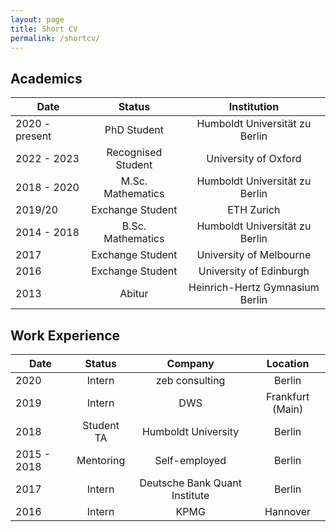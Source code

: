 ```yaml
---
layout: page
title: Short CV
permalink: /shortcv/
---
```

## Academics

| Date | Status | Institution |
|----------|:-------------:|:------:|
| 2020 - present | PhD Student | Humboldt Universität zu Berlin |
| 2022 - 2023 | Recognised Student | University of Oxford |
| 2018 - 2020 | M.Sc. Mathematics | Humboldt Universität zu Berlin |
| 2019/20 | Exchange Student | ETH Zurich |
| 2014 - 2018 | B.Sc. Mathematics | Humboldt Universität zu Berlin |
| 2017 | Exchange Student | University of Melbourne |
| 2016 | Exchange Student | University of Edinburgh |
| 2013 | Abitur | Heinrich-Hertz Gymnasium Berlin |


## Work Experience

| Date | Status | Company | Location |
|----------|:-------------:|:------:|:------:|
| 2020 | Intern | zeb consulting | Berlin |
| 2019 | Intern | DWS | Frankfurt (Main) |
| 2018 | Student TA | Humboldt University | Berlin |
| 2015 - 2018 | Mentoring | Self-employed | Berlin |
| 2017 | Intern | Deutsche Bank Quant Institute | Berlin |
| 2016 | Intern | KPMG | Hannover |
